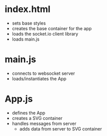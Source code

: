# index.html
- sets base styles
- creates the base container for the app
- loads the socket.io client library
- loads main.js

# main.js
- connects to websocket server
- loads/instantiates the App

# App.js
- defines the App
- creates a SVG container
- handles messages from server
  - adds data from server to SVG container

